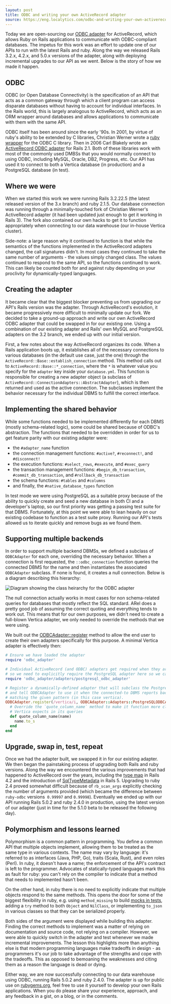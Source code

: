 ```yaml
---
layout: post
title: ODBC and writing your own ActiveRecord adapter
source: https://eng.localytics.com/odbc-and-writing-your-own-activerecord-adapter/
---
```


Today we are open-sourcing our [ODBC adapter](https://github.com/localytics/odbc_adapter) for ActiveRecord, which allows Ruby on Rails applications to communicate with ODBC-compliant databases. The impetus for this work was an effort to update one of our APIs to run with the latest Rails and ruby. Along the way we released Rails 3.2.x, 4.2.x, and 5.0.x versions of the adapter, along with deploying incremental upgrades to our API as we went. Below is the story of how we made it happen.

## ODBC

ODBC (or Open Database Connectivity) is the specification of an API that acts as a common gateway through which a client program can access disparate databases without having to account for individual interfaces. In the Rails world, this is largely analogous to ActiveRecord, which acts as an ORM wrapper around databases and allows applications to communicate with them with the same API.

ODBC itself has been around since the early '90s. In 2001, by virtue of ruby's ability to be extended by C libraries, Christian Werner wrote a [ruby wrapper](http://www.ch-werner.de/rubyodbc/) for the ODBC C library. Then in 2006 Carl Blakely wrote an [ActiveRecord ODBC adapter](http://odbc-rails.rubyforge.org/) for Rails 2.1. Both of these libraries work with most of the commonly used DMBSs that you would normally connect to using ODBC, including MySQL, Oracle, DB2, Progress, etc. Our API has used it to connect to both a Vertica database (in production) and a PostgreSQL database (in test).

## Where we were

When we started this work we were running Rails 3.2.22.5 (the latest released version of the 3.x branch) and ruby 2.1.5. Our database connection was running through a minimally-touched fork of Christian Werner's ActiveRecord adapter (it had been updated just enough to get it working in Rails 3). The fork also contained our own hacks to get it to function appropriately when connecting to our data warehouse (our in-house Vertica cluster).

Side-note: a large reason why it continued to function is that while the semantics of the functions implemented in the ActiveRecord adapters changed, the call signatures didn't. In most cases they continued to take the same number of arguments - the values simply changed class. The values continued to respond to the same API, so the functions continued to work. This can likely be counted both for and against ruby depending on your proclivity for dynamically-typed languages.

## Creating the adapter

It became clear that the biggest blocker preventing us from upgrading our API's Rails version was the adapter. Through ActiveRecord's evolution, it became progressively more difficult to minimally update our fork. We decided to take a ground-up approach and write our own ActiveRecord ODBC adapter that could be swapped in for our existing one. Using a combination of our existing adapter and Rails' own MySQL and PostgreSQL adapters on the 3.2 branch, we ended up with our initial version.

First, a few notes about the way ActiveRecord organizes its code. When a Rails application boots up, it establishes all of the necessary connections to various databases (in the default use case, just the one) through the `ActiveRecord::Base::establish_connection` method. This method calls out to `ActiveRecord::Base::*_connection`, where the `*` is whatever value you specify for the `adapter` key inside your `database.yml`. This function is responsible for creating a new adapter object (a subclass of `ActiveRecord::ConnectionAdapters::AbstractAdapter`), which is then returned and used as the active connection. The subclasses implement the behavior necessary for the individual DBMS to fulfill the correct interface.

## Implementing the shared behavior

While some functions needed to be implemented differently for each DBMS (mostly schema-related logic), some could be shared because of ODBC's abstraction. The functions that needed to be overridden in order for us to get feature parity with our existing adapter were:

* the `#adapter_name` function
* the connection management functions: `#active?`, `#reconnect!`, and `#disconnect!`
* the execution functions: `#select_rows`, `#execute`, and `#exec_query`
* the transaction management functions: `#begin_db_transaction`, `#commit_db_transaction`, and `#rollback_db_transaction`
* the schema functions: `#tables` and `#columns`
* and finally, the `#native_database_types` function

In test mode we were using PostgreSQL as a suitable proxy because of the ability to quickly create and seed a new database in both CI and a developer's laptop, so our first priority was getting a passing test suite for that DBMS. Fortunately, at this point we were able to lean heavily on our existing codebase to function as a test suite proxy. Running our API's tests allowed us to iterate quickly and remove bugs as we found them.

## Supporting multiple backends

In order to support multiple backend DBMSs, we defined a subclass of `ODBCAdapter` for each one, overriding the necessary behavior. When a connection is first requested, the `::odbc_connection` function queries the connected DBMS for the name and then instantiates the associated `ODBCAdapter` subclass. If none is found, it creates a null connection. Below is a diagram describing this hierarchy:

![Diagram showing the class heirarchy for the ODBC adapter](/assets/2017-03-07-1.png)

The null connection actually works in most cases for non schema-related queries for databases that mostly reflect the SQL standard. ARel does a pretty good job of assuming the correct quoting and everything tends to work out. This means that for our own purposes, we didn't need to create a full-blown Vertica adapter, we only needed to override the methods that we were using.

We built out the [ODBCAdapter::register](https://github.com/localytics/odbc_adapter/blob/master/lib/odbc_adapter/registry.rb#L40-L42) method to allow the end user to create their own adapters specifically for this purpose. A minimal Vertica adapter is effectively then:

```ruby
# Ensure we have loaded the adapter
require 'odbc_adapter'

# Individual ActiveRecord (and ODBC) adapters get required when they are referenced,
# so we need to explicitly require the PostgreSQL adapter here so we can subclass it
require 'odbc_adapter/adapters/postgresql_odbc_adapter'

# Register a dynamically-defined adapter that will subclass the PostgreSQL adapter,
# and tell ODBCAdapter to use it when the connected-to DBMS reports back a name
# matching the given pattern (in this case vertica).
ODBCAdapter.register(/vertica/i, ODBCAdapter::Adapters::PostgreSQLODBCAdapter) do
  # Override the `quote_column_name` method to make it function more closely to what
  # Vertica expects in its queries
  def quote_column_name(name)
    name.to_s
  end
end
```

## Upgrade, swap in, test, repeat

Once we had the adapter built, we swapped it in for our existing adapter. We then began the painstaking process of upgrading both Rails and ruby versions. Along the way we encountered the various improvements that had happened to ActiveRecord over the years, including the [type map](https://github.com/localytics/odbc_adapter/blob/v4.2.x/lib/active_record/connection_adapters/odbc_adapter.rb#L132-L161) in Rails 4.2 and the introduction of [SqlTypeMetadata](https://github.com/localytics/odbc_adapter/blob/v5.0.x/lib/odbc_adapter/schema_statements.rb#L84) in Rails 5. Upgrading to ruby 2.4 proved somewhat difficult because of `rb_scan_args` explicitly checking the number of arguments provided (which became the difference between `ruby-odbc` versions` 0.99997` and `0.99998`). Eventually we ended up with our API running Rails 5.0.2 and ruby 2.4.0 in production, using the latest version of our adapter (just in time for the 5.1.0 beta to be released the following day).

## Polymorphism and lessons learned

Polymorphism is a common pattern in programming. You define a common API that multiple objects implement, allowing them to be treated as the same type in various contexts. The name may vary by language: it's referred to as interfaces (Java, PHP, Go), traits (Scala, Rust), and even roles (Perl). In ruby, it doesn't have a name; the enforcement of the API's contract is left to the programmer. Advocates of statically-typed languages mark this as fault for ruby: you can't rely on the compiler to indicate that a method that needs to implemented hasn't been.

On the other hand, in ruby there is no need to explicitly indicate that multiple objects respond to the same methods. This opens the door for some of the biggest flexibility in ruby, e.g. using `method_missing` to build [mocks in tests](https://github.com/seattlerb/minitest/blob/master/lib/minitest/mock.rb#L107-L159), adding a `try` method to both `Object` and `NilClass`, or implementing `to_json` in various classes so that they can be serialized properly.

Both sides of the argument were displayed while building this adapter. Finding the correct methods to implement was a matter of relying on documentation and source code, not relying on a compiler. However, we were able to quickly switch in the adapter and test whenever we made incremental improvements. The lesson this highlights more than anything else is that modern programming languages make tradeoffs in design - as programmers it's our job to take advantage of the strengths and cope with the tradeoffs. This as opposed to bemoaning the weaknesses and citing them as a reason the language is dead or dying.

Either way, we are now successfully connecting to our data warehouse using ODBC, running Rails 5.0.2 and ruby 2.4.0. The adapter is up for public use on [rubygems.org](https://rubygems.org/gems/odbc_adapter), feel free to use it yourself to develop your own Rails applications. When you do please share your experience, approach, and any feedback in a gist, on a blog, or in the comments.
